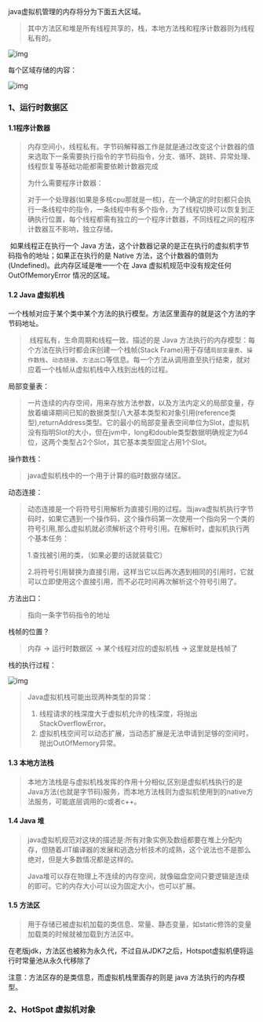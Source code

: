 java虚拟机管理的内存将分为下面五大区域。

> 其中方法区和堆是所有线程共享的，栈，本地方法栈和程序计数器则为线程私有的。

![img](https://upload-images.jianshu.io/upload_images/10006199-a4108d8fb7810a71.jpeg?imageMogr2/auto-orient/strip%7CimageView2/2/w/1000)



每个区域存储的内容：

![img](https://user-gold-cdn.xitu.io/2017/9/4/da77d90146786c0cb3e170b9c9376ae4?imageView2/0/w/1280/h/960/format/webp/ignore-error/1)



### 1、运行时数据区



#### 1.1程序计数器

> 内存空间小，线程私有。字节码解释器工作是就是通过改变这个计数器的值来选取下一条需要执行指令的字节码指令，分支、循环、跳转、异常处理、线程恢复等基础功能都需要依赖计数器完成
>
> 为什么需要程序计数器：
>
> ​		对于一个处理器(如果是多核cpu那就是一核)，在一个确定的时刻都只会执行一条线程中的指令，一条线程中有多个指令，为了线程切换可以恢复到正确执行位置，每个线程都需有独立的一个程序计数器，不同线程之间的程序计数器互不影响，独立存储。

​		如果线程正在执行一个 Java 方法，这个计数器记录的是正在执行的虚拟机字节码指令的地址；如果正在执行的是 Native 方法，这个计数器的值则为 (Undefined)。此内存区域是唯一一个在 Java 虚拟机规范中没有规定任何 OutOfMemoryError 情况的区域。



#### 1.2  Java 虚拟机栈

一个栈帧对应于某个类中某个方法的执行模型。方法区里面存的就是这个方法的字节码地址。

> ​		线程私有，生命周期和线程一致。描述的是 Java 方法执行的内存模型：每个方法在执行时都会床创建一个栈帧(Stack Frame)用于存储`局部变量表`、`操作数栈`、`动态链接`、`方法出口`等信息。每一个方法从调用直至执行结束，就对应着一个栈帧从虚拟机栈中入栈到出栈的过程。

局部变量表：

> ​		一片连续的内存空间，用来存放方法参数，以及方法内定义的局部变量，存放着编译期间已知的数据类型(八大基本类型和对象引用(reference类型),returnAddress类型。它的最小的局部变量表空间单位为Slot，虚拟机没有指明Slot的大小，但在jvm中，long和double类型数据明确规定为64位，这两个类型占2个Slot，其它基本类型固定占用1个Slot。

操作数栈：

> java虚拟机栈中的一个用于计算的临时数据存储区。

动态连接：

> ​		动态连接是一个将符号引用解析为直接引用的过程。当java虚拟机执行字节码时，如果它遇到一个操作码，这个操作码第一次使用一个指向另一个类的符号引用,那么虚拟机就必须解析这个符号引用。在解析时，虚拟机执行两个基本任务：
>
> 1.查找被引用的类，（如果必要的话就装载它）
>
> 2.将符号引用替换为直接引用，这样当它以后再次遇到相同的引用时，它就可以立即使用这个直接引用，而不必花时间再次解析这个符号引用了。

方法出口：

> 指向一条字节码指令的地址



栈帧的位置？

> 内存 -> 运行时数据区 -> 某个线程对应的虚拟机栈 -> 这里就是栈帧了



栈的执行过程：

![img](https://upload-images.jianshu.io/upload_images/10006199-728567b81e7abff5.png?imageMogr2/auto-orient/strip%7CimageView2/2/w/1000)



> Java虚拟机栈可能出现两种类型的异常：
>
> 1. 线程请求的栈深度大于虚拟机允许的栈深度，将抛出StackOverflowError。
> 2. 虚拟机栈空间可以动态扩展，当动态扩展是无法申请到足够的空间时，抛出OutOfMemory异常。



#### 1.3 本地方法栈

> ​		本地方法栈是与虚拟机栈发挥的作用十分相似,区别是虚拟机栈执行的是Java方法(也就是字节码)服务，而本地方法栈则为虚拟机使用到的native方法服务，可能底层调用的c或者c++。



#### 1.4 Java 堆

> ​		java虚拟机规范对这块的描述是:所有对象实例及数组都要在堆上分配内存，但随着JIT编译器的发展和逃逸分析技术的成熟，这个说法也不是那么绝对，但是大多数情况都是这样的。
>
> ​		Java堆可以存在物理上不连续的内存空间，就像磁盘空间只要逻辑是连续的即可。它的内存大小可以设为固定大小，也可以扩展。



#### 1.5 方法区

> ​		用于存储已被虚拟机加载的类信息、常量、静态变量，如static修饰的变量加载类的时候就被加载到方法区中。

在老版jdk，方法区也被称为永久代，不过自从JDK7之后，Hotspot虚拟机便将运行时常量池从永久代移除了

注意：方法区存的是类信息，而虚拟机栈里面存的则是 java 方法执行的内存模型。



### 2、HotSpot 虚拟机对象

